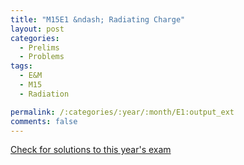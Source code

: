 ```yaml
---
title: "M15E1 &ndash; Radiating Charge"
layout: post
categories:
  - Prelims
  - Problems
tags:
  - E&M
  - M15
  - Radiation

permalink: /:categories/:year/:month/E1:output_ext
comments: false
---
```

<object data="2015M1E.pdf" type="application/pdf" width="100%" height="500"></object>
<div class="message"><a href='https://princetonprelim.com/prelim/33/'>Check for solutions to this year's exam</a></div>